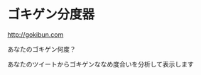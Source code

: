 ゴキゲン分度器
=========================

http://gokibun.com

あなたのゴキゲン何度？
 
あなたのツイートからゴキゲンななめ度合いを分析して表示します
